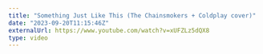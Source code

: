 ```yaml
---
title: "Something Just Like This (The Chainsmokers + Coldplay cover)"
date: "2023-09-20T11:15:46Z"
externalUrl: https://www.youtube.com/watch?v=xUFZLz5dQX8
type: video
---
```

